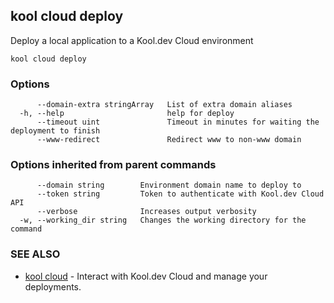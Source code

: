 ## kool cloud deploy

Deploy a local application to a Kool.dev Cloud environment

```
kool cloud deploy
```

### Options

```
      --domain-extra stringArray   List of extra domain aliases
  -h, --help                       help for deploy
      --timeout uint               Timeout in minutes for waiting the deployment to finish
      --www-redirect               Redirect www to non-www domain
```

### Options inherited from parent commands

```
      --domain string        Environment domain name to deploy to
      --token string         Token to authenticate with Kool.dev Cloud API
      --verbose              Increases output verbosity
  -w, --working_dir string   Changes the working directory for the command
```

### SEE ALSO

* [kool cloud](kool_cloud)	 - Interact with Kool.dev Cloud and manage your deployments.

